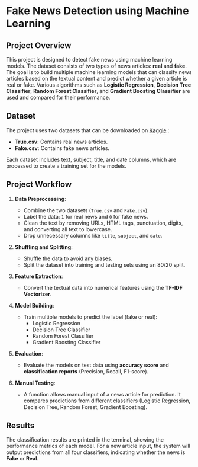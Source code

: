 # Fake News Detection using Machine Learning

## Project Overview
This project is designed to detect fake news using machine learning models. The dataset consists of two types of news articles: **real** and **fake**. The goal is to build multiple machine learning models that can classify news articles based on the textual content and predict whether a given article is real or fake. Various algorithms such as **Logistic Regression**, **Decision Tree Classifier**, **Random Forest Classifier**, and **Gradient Boosting Classifier** are used and compared for their performance.

## Dataset
The project uses two datasets that can be downloaded on [Kaggle](https://www.kaggle.com/code/therealsampat/fake-news-detection/input?select=True.csv)
:
- **True.csv**: Contains real news articles.
- **Fake.csv**: Contains fake news articles.

Each dataset includes text, subject, title, and date columns, which are processed to create a training set for the models.

## Project Workflow
1. **Data Preprocessing**:
   - Combine the two datasets (`True.csv` and `Fake.csv`).
   - Label the data: `1` for real news and `0` for fake news.
   - Clean the text by removing URLs, HTML tags, punctuation, digits, and converting all text to lowercase.
   - Drop unnecessary columns like `title`, `subject`, and `date`.

2. **Shuffling and Splitting**:
   - Shuffle the data to avoid any biases.
   - Split the dataset into training and testing sets using an 80/20 split.

3. **Feature Extraction**:
   - Convert the textual data into numerical features using the **TF-IDF Vectorizer**.

4. **Model Building**:
   - Train multiple models to predict the label (fake or real):
     - Logistic Regression
     - Decision Tree Classifier
     - Random Forest Classifier
     - Gradient Boosting Classifier

5. **Evaluation**:
   - Evaluate the models on test data using **accuracy score** and **classification reports** (Precision, Recall, F1-score).
   
6. **Manual Testing**:
   - A function allows manual input of a news article for prediction. It compares predictions from different classifiers (Logistic Regression, Decision Tree, Random Forest, Gradient Boosting).

## Results
The classification results are printed in the terminal, showing the performance metrics of each model. For a new article input, the system will output predictions from all four classifiers, indicating whether the news is **Fake** or **Real**.